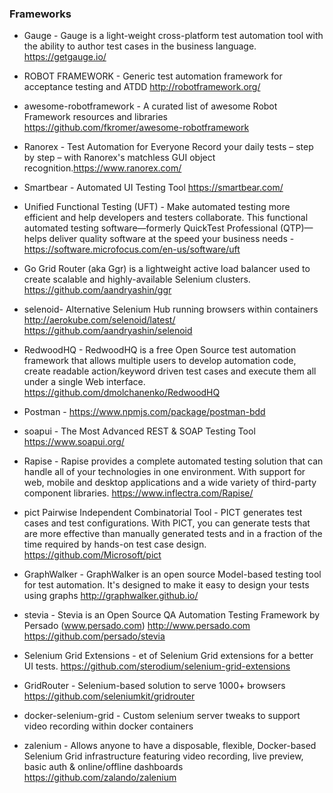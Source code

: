 ### Frameworks

* Gauge - Gauge is a light-weight cross-platform test automation tool with the ability to author test cases in the business language. https://getgauge.io/

* ROBOT FRAMEWORK - Generic test automation framework for acceptance testing and ATDD http://robotframework.org/
* awesome-robotframework - A curated list of awesome Robot Framework resources and libraries https://github.com/fkromer/awesome-robotframework

* Ranorex - Test Automation for Everyone Record your daily tests – step by step – with Ranorex's matchless GUI object recognition.https://www.ranorex.com/

* Smartbear - Automated UI Testing Tool https://smartbear.com/

* Unified Functional Testing (UFT) - Make automated testing more efficient and help developers and testers collaborate. This functional automated testing software—formerly QuickTest Professional (QTP)—helps deliver quality software at the speed your business needs - https://software.microfocus.com/en-us/software/uft

* Go Grid Router (aka Ggr) is a lightweight active load balancer used to create scalable and highly-available Selenium clusters. https://github.com/aandryashin/ggr

* selenoid- Alternative Selenium Hub running browsers within containers http://aerokube.com/selenoid/latest/   https://github.com/aandryashin/selenoid

* RedwoodHQ - RedwoodHQ is a free Open Source test automation framework that allows multiple users to develop automation code, create readable action/keyword driven test cases and execute them all under a single Web interface. https://github.com/dmolchanenko/RedwoodHQ

* Postman -  https://www.npmjs.com/package/postman-bdd

* soapui - The Most Advanced REST & SOAP Testing Tool  https://www.soapui.org/

* Rapise - Rapise provides a complete automated testing solution that can handle all of your technologies in one environment. With support for web, mobile and desktop applications and a wide variety of third-party component libraries. https://www.inflectra.com/Rapise/

* pict Pairwise Independent Combinatorial Tool - PICT generates test cases and test configurations. With PICT, you can generate tests that are more effective than manually generated tests and in a fraction of the time required by hands-on test case design. https://github.com/Microsoft/pict

* GraphWalker - GraphWalker is an open source Model-based testing tool for test automation. It's designed to make it easy to design your tests using graphs http://graphwalker.github.io/

* stevia - Stevia is an Open Source QA Automation Testing Framework by Persado (www.persado.com) http://www.persado.com https://github.com/persado/stevia

* Selenium Grid Extensions - et of Selenium Grid extensions for a better UI tests. https://github.com/sterodium/selenium-grid-extensions

* GridRouter - Selenium-based solution to serve 1000+ browsers https://github.com/seleniumkit/gridrouter

* docker-selenium-grid - Custom selenium server tweaks to support video recording within docker containers

* zalenium - Allows anyone to have a disposable, flexible, Docker-based Selenium Grid infrastructure featuring video recording, live preview, basic auth & online/offline dashboards https://github.com/zalando/zalenium

